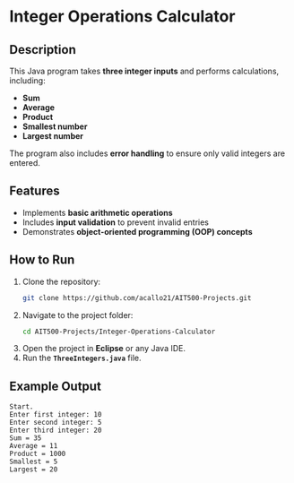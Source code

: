 # Integer Operations Calculator

## Description
This Java program takes **three integer inputs** and performs calculations, including:  

- **Sum**  
- **Average**  
- **Product**  
- **Smallest number**  
- **Largest number**  

The program also includes **error handling** to ensure only valid integers are entered.

## Features
- Implements **basic arithmetic operations**  
- Includes **input validation** to prevent invalid entries  
- Demonstrates **object-oriented programming (OOP) concepts**  

## How to Run
1. Clone the repository:  
   ```sh
   git clone https://github.com/acallo21/AIT500-Projects.git
   ```
2. Navigate to the project folder:  
   ```sh
   cd AIT500-Projects/Integer-Operations-Calculator
   ```
3. Open the project in **Eclipse** or any Java IDE.  
4. Run the **`ThreeIntegers.java`** file.

## Example Output
```
Start.
Enter first integer: 10
Enter second integer: 5
Enter third integer: 20
Sum = 35
Average = 11
Product = 1000
Smallest = 5
Largest = 20
```
